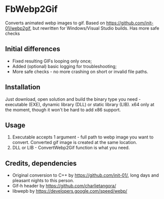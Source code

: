# FbWebp2Gif
 Converts animated webp images to gif.
 Based on https://github.com/init-01/webp2gif, but rewritten for Windows/Visual Studio builds.
 Has more safe checks
 
## Initial differences
 - Fixed resulting GIFs looping only once;
 - Added (optional) basic logging for troubleshooting;
 - More safe checks - no more crashing on short or invalid file paths.

## Installation
 Just download, open solution and build the binary type you need - executable (EXE), dynamic library (DLL) or static library (LIB).
 x64 only at the moment, though it won't be hard to add x86 support.
 
## Usage
 1) Executable accepts 1 argument - full path to webp image you want to convert. Converted gif image is created at the same location.
 2) DLL or LIB - ConvertWebp2Gif function is what you need.

## Credits, dependencies
 - Original conversion to C++ by https://github.com/init-01/, long days and pleasant nights to this person.
 - Gif-h header by https://github.com/charlietangora/
 - libwepb by https://developers.google.com/speed/webp/